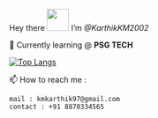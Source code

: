  Hey there <img src="https://media.tenor.com/images/30169e4a670daf12443df7d2dd140176/tenor.gif" width="40" height="40">  I’m *@KarthikKM2002*



🌱 Currently learning @ **PSG TECH**

[![Top Langs](https://github-readme-stats.vercel.app/api/top-langs/?username=Karthik-2002-git&layout=compact)]()


📫 How to reach me :

    mail : kmkarthik97@gmail.com
    contact : +91 8870334565



<!---
Karthik-2002-git/Karthik-2002-git is a ✨ special ✨ repository because its `README.md` (this file) appears on your GitHub profile.
You can click the Preview link to take a look at your changes.
--->
